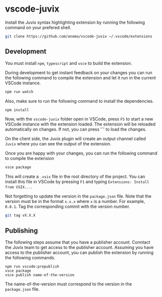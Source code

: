 # vscode-juvix

Install the Juvix syntax highlighting extension by running the following command
on your prefered shell.

```bash
git clone https://github.com/anoma/vscode-juvix ~/.vscode/extensions
```

## Development

You must install `npm`, `typescript` and `vsce` to build the extension.

During development to get instant feedback on your changes
you can run the following command to compile the extension
and let it run in the current VSCode instance.

```bash
npm run watch
```

Also, make sure to run the following command to install the dependencies.

```bash
npm install
```

Now, with the `vscode-juvix` folder open in VSCode, press `F5` to start a new
VSCode instance with the extension loaded. The extension will be reloaded
automatically on changes. If not, you can press '`' to load the changes.

On the client side, the Juvix plugin will create an output channel called
`Juvix` where you can see the output of the extension.

Once you are happy with your changes, you can run the following command to
compile the extension

```bash
vsce package
```

This will create a `.vsix` file in the root directory of the project. You can
install this file in VSCode by pressing `F1` and typing `Extensions: Install
from VSIX...`.

Not forgetting to update the version in the `package.json` file. Note that the version must be in the format `x.x.x` where `x` is a number. For example, `0.0.1`.
Tag the corresponding commit with the version number.

```bash
git tag vX.X.X
```

## Publishing

The following steps assume that you have a publisher account.
Conntact the Juvix team to get access to the publisher account.
Assuming you have access to the publisher account, you can publish the extension by running the following commands.

```
npm run vscode:prepublish
vsce package
vsce publish name-of-the-version
```

The name-of-the-version must correspond to the version in the `package.json` file.
